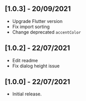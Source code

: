 ## [1.0.3] - 20/09/2021

* Upgrade Flutter version
* Fix import sorting
* Change deprecated `accentColor`
## [1.0.2] - 22/07/2021

* Edit readme
* Fix dialog height issue
## [1.0.0] - 22/07/2021

* Initial release.
